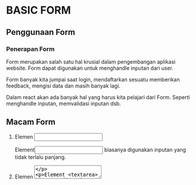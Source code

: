 # BASIC FORM

## Penggunaan Form

### Penerapan Form
Form merupakan salah satu hal krusial dalam pengembangan aplikasi website. Form dapat digunakan untuk menghandle inputan dari user.

Form banyak kita jumpai saat login, mendaftarkan sesuatu memberikan feedback, mengisi data dan masih banyak lagi.

Dalam react akan ada banyak hal yang harus kita pelajari dari Form. Seperti menghandle inputan, memvalidasi inputan dsb.

## Macam Form

1. Elemen <input>
   
   Element<input> biasanya digunakan inputan yang tidak terlalu panjang.

2. Elemen <textarea>
   
   Element <textarea> biasanya digunakan inputan yang cukup panjang, Semisal deskripsi.

3. Elemen <select>
   
   Element<select> biasanya digunakan untuk inputan yang pilihannya sedah ditentukan.

4. Radio Button
   
   Radiobutton merupakan salah satu type di elemen<input>. Kita hanya bisa memilih 1 pilihan menggunakan radiobutton.

5. Checkbox
   
   Checkbox merupakan salah satu type di elemen<input>. Kita bisa memilih lebih dari 1 pilihan menggunakan checkbox.

## Type elemen input lainnya.

- text(default)
- button
- color
- checkbox
- date
- datetime-local
- email
- file
- hidden
- image
- month
- number
- password
- radio
- range
- reset
- search
- submit
- tel
- time
- url
- week

-----------------------------------------------------------------------------------------------------------------------------------------------------------------------------------------------

# CONTROLLED COMPONENT

- Apa itu controlled Component
- Tag Textarea
- Tag Select
- Handle Banyak Input


## Apa itu Controlled Component ?

Dapat menggabungkan cara menyimpan dan memperbaruai state di HTML dan React dengan menggunakan state pada React. Kemudian Komponen React yang me-render sebuah form juga mengontrol apa yang terjadi dalam form tersebut pada masukan pengguna selanjutnya. Sebuah elemen masukan form yang nilainya dikontrol oleh React melalui cara seperti "Controlled component". Pada HTML, elemen form seperti <input>, <textarea> dan <select> biasanya menyimpan state mereka sendiri dengan memperbaruinya berdasarkan masukan dari pengguna. Di React, state yang dapatberubah seperti ini biasanya disimpan pada properti dari komponen dan hanya akan diubah menggunakan setState().


## TAG TEXTAREA

- Textarea pada HTML
Pada HTML, elemen <textarea> mendefinisikan di dalamnya sebagai elemen anaknya. Di React, <textarea> menggunakan atribut value. Dengan cara, sebuah form yang menggunakan <textarea> dapat dituliskan dengan cara yang sangat mirip dengan sebuah form yang menggunakan input satu baris.

## Tag Select

- HTML vs React
Pada HTML, <select> membuat sebuah daftar drop-down. Di React, alih-alih menggunakan atribut selected, kita menggunakan atribut value di tag select. Hal ini lebih mudah karena hanya perlu diubah si satu tempat saja. Secara kesuluruhan, perubahan-perubahan dapat membuat <input type="text">, <textarea> dan <select> bekerja dengan cara yang mirip-mirip dan masing-masing menerima atribut value yang dapat digunakan untuk mengimplementasikan controlled component. 



## kita bisa memasukan array ke atribut value, yang memungkinkan kita memilih beberapa opsi dalam tag select
<select multiple={true} value={['B', 'c']}>



-----------------------------------------------------------------------------------------------------------------------------------------------------------------------------------------------

## Handle Banyak input 
Ketika membutuhkan penanganan banyak elemen yang pada controlled component, kita dapat menambahkan atribut nama pada elemen dan membiarkan fungsi handler memilih apa yang harus dilakukan berdasrkan niali dari event.target.name.

-----------------------------------------------------------------------------------------------------------------------------------------------------------------------------------------------

# UNCONTROLLED COMPONENT

- Apa itu Uncontrolled Component
- Niali default
- Tag File Input

## Apa itu Uncontrolled Component ?

Uncontrolled Component adalah alternatif lain dari contrilled component, dimana data form akan ditangani oleh DOM-nya sendiri. Untuk menulis uncontrolled component, alih" menulis event handler untuk setiappembaruan state, kita bisa menggunakan ref untuk mendapatkan niali form dari DOM. Karena hal ini, terkadang lebih mudah untuk mengintegrasikan kode React dan non-React jika menggunakan uncontrolled component. ini berarti lebih sedikit kode jika kita menginginkan solusi cepat walau tak rapih. Selain itu pada umumnya kita harus menggunakan controlled component.



## Nilai Default

- Atribut default Value
Pada lifecycle rendering react, atribut value pada elemen form akan menimpa nilai pada DOM. Dengan uncontrolled component, sering kali kita ingin React dapat menentukan niali awal tetapi pembaruan berikutnya dilakukan secra uncontrolled. Untuk menangani kasus ini. kita bisa menggunakan atribut defaultValue alih" menggunakan value. Kita bisa menggunakan defaultChecked untuk <input type="checkbox"> dan <input type="radio">, serta defaultValue untuk <select> dan <textarea>.



## Tag File Input

Pada HTML, sebuah <input type="file"> memungkinkan pengguna untuk memilih satu atau beberapa file dari media penyimpanan mereka untuk diunggah ke server atau dimanipulasi dengan JavaScript lewat File API. Dalam React, sebuah <input type="file" /> merupakan uncontrolled component karena nialinya harus bisa disetel oleh pengguna, bukan oleh kode program.

-----------------------------------------------------------------------------------------------------------------------------------------------------------------------------------------------

# UNCONTROLLED VS CONTROLLED COMPONENT



## Uncontrolled Component ?

input yang tidak terkontrol seperti input formulir HTML tradisional. Kita kemudian bisa mendapatkan nialinya menggunakan ref. misalnya, di tombol ditambahkan onClickhandler.



## Uncontrolled Component ?

dengan kata lain, harus 'menarik' nilai dari field saat kita membutuhkannya. Ini bisa terjadi ketika formulir di submit. itu adalah cara paling sederhana untuk mengimplementasikan input formulir. Tentu saja ada Kasus yang valid untuk menggunakannya: dalam form sederhana dan saat belajar React. Namun, uncontrolled input tidak powerful. Jadi selanjutnya kita akan mempelajari controlled input.



## Controlled Component

Sebuah controlled input menerima niali saat ini sebagai prop, serta callback untuk mengubah niali tersebut. Kita bisa mengatakan ini adalah cara yang lebih "React way" untuk pendekatan ini (yang tidak berarti harus selalu menggunakannya). Tetapi niali input harus ada state yang disimpan disuatu temat. Biasanya, komponen yang merender input (alias form component) menyimpannya di state-nya. itu bisa dalam state komponen lain, atau bahkan di penyimpangan state terpisah (seperti state store), seperti Redux.



## Flow Controlled Component

Setiap kali kita mengetik karakter baru, handleNameChange dipanggil. Dibutuhkan nilai baru dari input dan mengaturnya di state. Contoh saat kita mengetik a dan handleNamechange mendapat a dan panggilan setState. Input tersebut kemudia dirender ulang untuk memiliki nilai a. Jika mengetik ab. handleNameChange mendapatkan nilai dari ab dan menetapkannya ke state. Input dirender ulang sekali lagi, sekarang dengan value="ab".



## Controlled Component ?

1. ini juga bahwa, komponen form dapat merespont perunahan input dengan segera misal :
- umpan balik di tempat, seperti validasi
- menonaktifkan tombol kecuali semua field memiliki data yang valid
- mengimplementasi format input tertentu, seperti nomor kartu kredit

Flow semacam mendorong perubahan niali ke form component, sehingga Form komponen selalu memiliki niali input saat ini, tanpa perlu memintanya secara eksplisit. Ini berarti data (state) dan UI (input) selalu sinkron. State memberikan niali ke input, dan input meminta Form untuk mengubah niali saat ini.



## Apa yang membuat Elemen 'Controlled' ?

Selain input ada elemen bentuk lain, seperti checkboxes radios, selects and textareas. Elemen formulir terjadi "controlled" jika menetapkan nilainya melalui prop. Akan tetapi masing-masing elemen formulir memiliki prop yang berbeda untuk menetapkan nilai itu.

   Element                          Value Property              Change Callback     New Value in callback

   - <input type="text" />          value="string"              onChange            event.target.value
   - <input type="checkbox"/>       checked={boolean}           onChange            event.target.checked
   - <input type="radio"/>          checked={boolean}           onChange            event.target.checked
   - <textarea />                   value="string"              onChange            event.target.value
   - <select />                     value="opstion value"       onChange            event.target.value



## Kesimpulan

Form controlled dan uncontrolled memiliki kelebihannya sendiri. Kita perlu mengevaluasi situasi kita secara spesifik dan memilih pendekatan apa yang cocok untuk kondisi kita. Jika formulir sangat sedrhanan dalam hal umpan nalik UI. uncontrolled dengan refs sepenuhnya sebaik-baiknya. Kita tidak perlu mendengarkan apa yang dikatakan sebagai artikel bahwa uncontrolled itu "buruk". Lagipula kita selalu dapat berimigarasi ke controlled input.

-----------------------------------------------------------------------------------------------------------------------------------------------------------------------------------------------

# BASIC VALIDATION

## Kenapa perlu validasi ?

Pada dasarnya ada 3 alasan mengapa validasi form diperlukan :
- mecari input data yang benar dan sesuai format.
- melindungi akun pengguna.
- melindungi sistem/aplikasi.



## Tipe Validasi Data Formulir

Client-side validation yang dilakukan pada sisi klien(browser). Validais ini dilakukan agar data input sesuai dengan kebutuhan form. sebelum data firm dikirkan ke server. Kelebihan validasi sisi klien ialah user-friendly, karena jika terjadi kesalahan pengguna akan langsung diberitahu.



## Client-side Validation

- built-in form validation, yaitu menggunakan fitur validasi langsung dari HTML5. biasanya validasi ini tidak membtuhkan javascript dan memiliki performa yang lebih baik. kadang-kadang pesan errornya cukup kaku. Contohnya: required, minlength, maxlength, min, max, type dan patten
- menggunakan JavaScript. membuat validasi form dapat dikostumiasisi. Tetapi harus membuat sendiri.



## Sever-side validation

Sisi server bertugas untuk memvalidasi data kembali, sebelum disimpan di database. jika ditemukan kesalahan, maka response akan dikirim kembali ke clint berupa koreksi atas kesalahan yang dibuat oleh pengguna. Validasi ini tidak user-friendly karena koreksi kesalahan akan dikirimkan, setelah form-disubmit.



## Built-in form validation

- required digunakan untuk menentukan field form perlu diisi sebelum formulir dapat dikirimkan.
- minlength dan maxlength digunakan untuk menentukan jumlah karakter minimal dan maksimal yang bisa dimasukkan.
- min dan max digunakan untuk menentukan niali minimum dan maksimum angka yang bisa dimasukkan.type digunakan untuk menentukan apakah data berupa angka, email, atau type yang lainnya.
- pattern digunakan untuk menentukan regular expression(regex) yang memfalidasikan pola data yang boleh dimasukkan.



## Menggunakan JavaScript

Bisa kapan saja menggunakan JavaScript ?
- ketika ada perubahan di form. Ketika ada perubahan akan mentrigger event onChange.
- ketika menekan tombol submit. ketika menekan tombol submit, akan mentrigger onSubmite. validasi cukup sekali, namun tidak akan real-time memvalidasi form.

-----------------------------------------------------------------------------------------------------------------------------------------------------------------------------------------------

## Membuat Formulir berjudul "Pendaftaran Peserta Coding Bootcamp".

1. Form.js
   ![image](img/Form-1.js.jpg)

   ![image](img/Form-2.js.jpg)

   ![image](img/Form-3.js.jpg)

   ![image](img/Form-4.js.jpg)

2. Home.js
   ![image](img/Home.js.jpg)

3. App.css
   ![image](img/App.css.jpg)

4. App.js
   ![image](img/App.js.jpg)

5. index.css
   ![image](img/index-1.css.jpg)
   ![image](img/index-2.css.jpg)

6. index.js
![image](img/index.js.jpg)

7. Hasil data yang Sesuai
   ![image](img/Hasil-data-sesuai.jpg)
   ![image](img/Hasil-data-sesuai-2.jpg)

8. Hasil data yang tidak Sesuai
   ![image](img/Hasil-data-tidak-sesuai.jpg)
   ![image](img/Hasil-data-tidak-sesuai-2.jpg)
